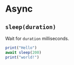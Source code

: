 # Async

## `sleep(duration)`
Wait for `duration` milliseconds.
```js
print("Hello")
await sleep(200)
print("world!")
```